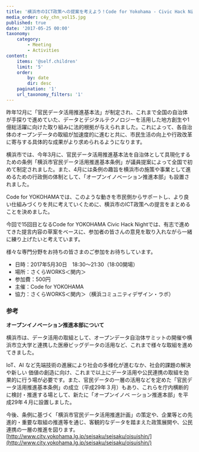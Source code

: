 ```yaml
---
title: '横浜市のICT政策への提案を考えよう！Code for Yokohama - Civic Hack Night Vol.15'
media_order: c4y_chn_vol15.jpg
published: true
date: '2017-05-25 00:00'
taxonomy:
    category:
        - Meeting
        - Activities
content:
    items: '@self.children'
    limit: '5'
    order:
        by: date
        dir: desc
    pagination: '1'
    url_taxonomy_filters: '1'
---
```


昨年12月に「官民データ活用推進基本法」が制定され、これまで全国の自治体が手探りで進めていた、データとデジタルテクノロジーを活用した地方創生や1億総活躍に向けた取り組みに法的根拠が与えられました。これによって、各自治体のオープンデータの取組が加速度的に進むと共に、市民生活の向上や行政改革に寄与する具体的な成果がより求められるようになります。  

横浜市では、今年3月に、官民データ活用推進基本法を自治体として具現化するための条例「横浜市官民データ活用推進基本条例」が議員提案によって全国で初めて制定されました。また、4月には条例の趣旨を横浜市の施策や事業として進めるための行政側の体制として、「オープンイノベーション推進本部」も設置されました。  

Code for YOKOHAMAでは、このような動きを市民側からサポートし、より良い仕組みづくりを共に考えていくために、横浜市のICT政策への提言をまとめることを決めました。　　  

今回で15回目となるCode for YOKOHAMA Civic Hack Nightでは、有志で進めてきた提言内容の草案をベースに、参加者の皆さんの意見を取り入れながら一緒に練り上げたいと考えています。　　 

様々な専門分野をお持ちの皆さまのご参加をお待ちしています。  

* 日時：2017年5月30日　18:30〜21:30（18:00開場）
* 場所：さくらWORKS＜関内＞
* 参加費：500円
* 主催：Code for YOKOHAMA
* 協力：さくらWORKS＜関内＞（横浜コミュニティデザイン・ラボ）

### 参考
**オープンイノベーション推進本部について**

横浜市は、データ活用の取組として、オープンデータ自治体サミットの開催や横浜市立大学と連携した医療ビッグデータの活用など、これまで様々な取組を進めてきました。  

IoT、AI など先端技術の進展により社会の多様化が進むなか、社会的課題の解決や新しい 価値の創造に向け、これまで以上にデータ活用や公民連携の取組を効果的に行う場が必要です。また、官民データの一層の活用などを定めた「官民データ活用推進基本条例」の成立（平成29年３月）もあり、これらを庁内横断的に検討・推進する場として、新たに「オープンイノベ ーション推進本部」を平成29年４月に設置しました。  

今後、条例に基づく「横浜市官民データ活用推進計画」の策定や、企業等との先進的・重要な取組の推進等を通じ、客観的なデータを踏まえた政策展開や、公民連携の一層の推進を図ります。  
[http://www.city.yokohama.lg.jp/seisaku/seisaku/oisuishin/](http://www.city.yokohama.lg.jp/seisaku/seisaku/oisuishin/)